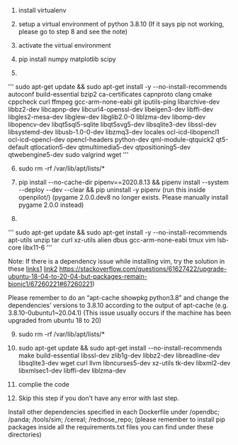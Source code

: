 1. install virtualenv

2. setup a virtual environment of python 3.8.10 (If it says pip not working, please go to step 8 and see the note)

3. activate the virtual environment

4. pip install numpy matplotlib scipy

5. 
'''
sudo apt-get update && sudo apt-get install -y --no-install-recommends autoconf build-essential bzip2 ca-certificates capnproto clang cmake cppcheck curl ffmpeg gcc-arm-none-eabi git iputils-ping libarchive-dev libbz2-dev libcapnp-dev libcurl4-openssl-dev libeigen3-dev libffi-dev libgles2-mesa-dev libglew-dev libglib2.0-0 liblzma-dev libomp-dev libopencv-dev libqt5sql5-sqlite libqt5svg5-dev libsqlite3-dev libssl-dev libsystemd-dev libusb-1.0-0-dev libzmq3-dev locales ocl-icd-libopencl1 ocl-icd-opencl-dev opencl-headers python-dev qml-module-qtquick2 qt5-default qtlocation5-dev qtmultimedia5-dev qtpositioning5-dev qtwebengine5-dev sudo valgrind wget 
'''

6. sudo rm -rf /var/lib/apt/lists/*

7. pip install --no-cache-dir pipenv==2020.8.13 && pipenv install --system --deploy --dev --clear && pip uninstall -y pipenv (run this inside openpilot/) (pygame 2.0.0.dev8 no longer exists. Please manually install pygame 2.0.0 instead)

8. 
'''
sudo apt-get update && sudo apt-get install -y --no-install-recommends apt-utils unzip tar curl xz-utils alien dbus gcc-arm-none-eabi tmux vim lsb-core libx11-6
'''

Note: If there is a dependency issue while installing vim, try the solution in these [links1](
https://superuser.com/questions/1629186/i-am-unable-to-install-vim-on-my-machine-unmet-dependency-libpython3-8)
[link2]()
https://stackoverflow.com/questions/61627422/upgrade-ubuntu-18-04-to-20-04-but-packages-remain-bionic1/67260221#67260221)

Please remember to do an “apt-cache showpkg python3.8” and change the dependencies’ versions to 3.8.10 according to the output of apt-cache (e.g. 3.8.10-0ubuntu1~20.04.1) (This issue usually occurs if the machine has been upgraded from ubuntu 18 to 20)

9. sudo rm -rf /var/lib/apt/lists/* 

10. sudo apt-get update && sudo apt-get install --no-install-recommends make build-essential libssl-dev zlib1g-dev libbz2-dev libreadline-dev libsqlite3-dev wget curl llvm libncurses5-dev xz-utils tk-dev libxml2-dev libxmlsec1-dev libffi-dev liblzma-dev

11. complie the code

12. Skip this step if you don't have any error with last step.

Install other dependencies specified in each Dockerfile under /opendbc; /panda; /tools/sim; /cereal; /rednose_repo; (please remember to install pip packages inside all the requirements.txt files you can find under these directories)
